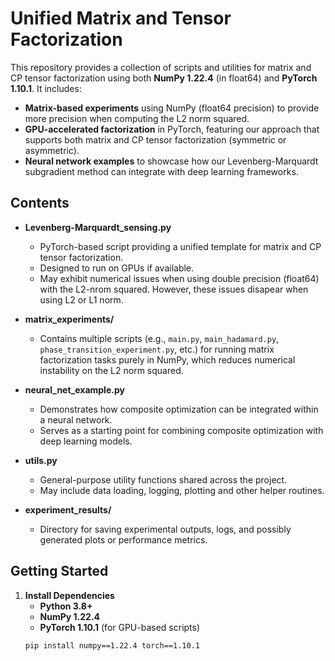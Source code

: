 # Unified Matrix and Tensor Factorization

This repository provides a collection of scripts and utilities for matrix and CP tensor factorization using both **NumPy 1.22.4** (in float64) and **PyTorch 1.10.1**. It includes:

- **Matrix-based experiments** using NumPy (float64 precision) to provide more precision when computing the L2 norm squared.
- **GPU-accelerated factorization** in PyTorch, featuring our approach that supports both matrix and CP tensor factorization (symmetric or asymmetric).
- **Neural network examples** to showcase how our Levenberg-Marquardt subgradient method can integrate with deep learning frameworks.

## Contents

- **Levenberg-Marquardt_sensing.py**  
  - PyTorch-based script providing a unified template for matrix and CP tensor factorization.  
  - Designed to run on GPUs if available.  
  - May exhibit numerical issues when using double precision (float64)  with the L2-nrom squared. However, these issues disapear when using L2 or L1 norm.

- **matrix_experiments/**  
  - Contains multiple scripts (e.g., `main.py`, `main_hadamard.py`, `phase_transition_experiment.py`, etc.) for running matrix factorization tasks purely in NumPy,
  which reduces numerical instability on the L2 norm squared.

- **neural_net_example.py**  
  - Demonstrates how composite optimization can be integrated within a neural network.
  - Serves as a starting point for combining composite optimization with deep learning models.

- **utils.py**  
  - General-purpose utility functions shared across the project.  
  - May include data loading, logging, plotting and other helper routines.

- **experiment_results/**  
  - Directory for saving experimental outputs, logs, and possibly generated plots or performance metrics.

## Getting Started

1. **Install Dependencies**  
   - **Python 3.8+**  
   - **NumPy 1.22.4**  
   - **PyTorch 1.10.1** (for GPU-based scripts)  
   ```bash
   pip install numpy==1.22.4 torch==1.10.1

